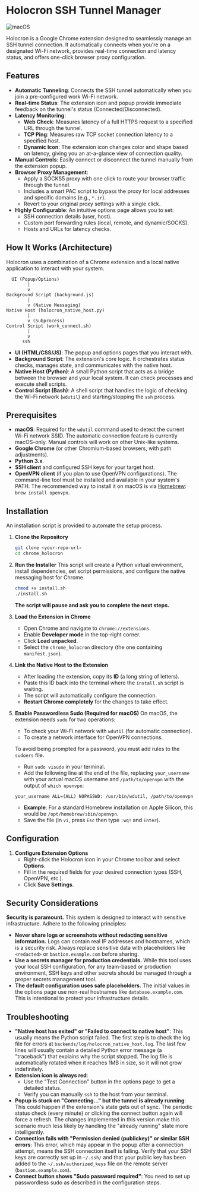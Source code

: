 # Holocron SSH Tunnel Manager

![macOS](https://img.shields.io/badge/macOS-000000?style=for-the-badge&logo=apple)

Holocron is a Google Chrome extension designed to seamlessly manage an SSH tunnel connection. It automatically connects when you're on a designated Wi-Fi network, provides real-time connection and latency status, and offers one-click browser proxy configuration.

## Features

- **Automatic Tunneling**: Connects the SSH tunnel automatically when you join a pre-configured work Wi-Fi network.
- **Real-time Status**: The extension icon and popup provide immediate feedback on the tunnel's status (Connected/Disconnected).
- **Latency Monitoring**:
    - **Web Check**: Measures latency of a full HTTPS request to a specified URL through the tunnel.
    - **TCP Ping**: Measures raw TCP socket connection latency to a specified host.
    - **Dynamic Icon**: The extension icon changes color and shape based on latency, giving you an at-a-glance view of connection quality.
- **Manual Controls**: Easily connect or disconnect the tunnel manually from the extension popup.
- **Browser Proxy Management**:
    - Apply a SOCKS5 proxy with one click to route your browser traffic through the tunnel.
    - Includes a smart PAC script to bypass the proxy for local addresses and specific domains (e.g., `*.ir`).
    - Revert to your original proxy settings with a single click.
- **Highly Configurable**: An intuitive options page allows you to set:
    - SSH connection details (user, host).
    - Custom port forwarding rules (local, remote, and dynamic/SOCKS).
    - Hosts and URLs for latency checks.

## How It Works (Architecture)

Holocron uses a combination of a Chrome extension and a local native application to interact with your system.

```
  UI (Popup/Options)
        |
        v
Background Script (background.js)
        |
        v (Native Messaging)
Native Host (holocron_native_host.py)
        |
        v (Subprocess)
Control Script (work_connect.sh)
        |
        v
      ssh
```

- **UI (HTML/CSS/JS)**: The popup and options pages that you interact with.
- **Background Script**: The extension's core logic. It orchestrates status checks, manages state, and communicates with the native host.
- **Native Host (Python)**: A small Python script that acts as a bridge between the browser and your local system. It can check processes and execute shell scripts.
- **Control Script (Bash)**: A shell script that handles the logic of checking the Wi-Fi network (`wdutil`) and starting/stopping the `ssh` process.

## Prerequisites

- **macOS**: Required for the `wdutil` command used to detect the current Wi-Fi network SSID. The automatic connection feature is currently macOS-only. Manual controls will work on other Unix-like systems.
- **Google Chrome** (or other Chromium-based browsers, with path adjustments).
- **Python 3.x**.
- **SSH client** and configured SSH keys for your target host.
- **OpenVPN client** (if you plan to use OpenVPN configurations). The command-line tool must be installed and available in your system's PATH. The recommended way to install it on macOS is via [Homebrew](https://brew.sh/): `brew install openvpn`.

## Installation

An installation script is provided to automate the setup process.

1.  **Clone the Repository**
    ```bash
    git clone <your-repo-url>
    cd chrome_holocron
    ```

2.  **Run the Installer**
    This script will create a Python virtual environment, install dependencies, set script permissions, and configure the native messaging host for Chrome.
    ```bash
    chmod +x install.sh
    ./install.sh
    ```
    **The script will pause and ask you to complete the next steps.**

3.  **Load the Extension in Chrome**
    - Open Chrome and navigate to `chrome://extensions`.
    - Enable **Developer mode** in the top-right corner.
    - Click **Load unpacked**.
    - Select the `chrome_holocron` directory (the one containing `manifest.json`).

4.  **Link the Native Host to the Extension**
    - After loading the extension, copy its **ID** (a long string of letters).
    - Paste this ID back into the terminal where the `install.sh` script is waiting.
    - The script will automatically configure the connection.
    - **Restart Chrome completely** for the changes to take effect.

4.  **Enable Passwordless Sudo (Required for macOS)**
    On macOS, the extension needs `sudo` for two operations:
    - To check your Wi-Fi network with `wdutil` (for automatic connection).
    - To create a network interface for OpenVPN connections.

    To avoid being prompted for a password, you must add rules to the `sudoers` file.
    - Run `sudo visudo` in your terminal.
    - Add the following line at the end of the file, replacing `your_username` with your actual macOS username and `/path/to/openvpn` with the output of `which openvpn`:
    ```
    your_username ALL=(ALL) NOPASSWD: /usr/bin/wdutil, /path/to/openvpn
    ```
    - **Example**: For a standard Homebrew installation on Apple Silicon, this would be `/opt/homebrew/sbin/openvpn`.
    - Save the file (in `vi`, press `Esc` then type `:wq!` and `Enter`).

## Configuration

1.  **Configure Extension Options**
    - Right-click the Holocron icon in your Chrome toolbar and select **Options**.
    - Fill in the required fields for your desired connection types (SSH, OpenVPN, etc.).
    - Click **Save Settings**.

## Security Considerations

**Security is paramount.** This system is designed to interact with sensitive infrastructure. Adhere to the following principles:

- **Never share logs or screenshots without redacting sensitive information.** Logs can contain real IP addresses and hostnames, which is a security risk. Always replace sensitive data with placeholders like `<redacted>` or `bastion.example.com` before sharing.
- **Use a secrets manager for production credentials.** While this tool uses your local SSH configuration, for any team-based or production environment, SSH keys and other secrets should be managed through a proper secrets management tool.
- **The default configuration uses safe placeholders.** The initial values in the options page use non-real hostnames like `database.example.com`. This is intentional to protect your infrastructure details.

## Troubleshooting

- **"Native host has exited" or "Failed to connect to native host"**: This usually means the Python script failed. The first step is to check the log file for errors at `backends/log/holocron_native_host.log`. The last few lines will usually contain a detailed Python error message (a "traceback") that explains why the script stopped. The log file is automatically rotated when it reaches 1MB in size, so it will not grow indefinitely.
- **Extension icon is always red**:
    - Use the "Test Connection" button in the options page to get a detailed status.
    - Verify you can manually `ssh` to the host from your terminal.
- **Popup is stuck on "Connecting..." but the tunnel is already running**: This could happen if the extension's state gets out of sync. The periodic status check (every minute) or clicking the connect button again will force a refresh. The changes implemented in this version make this scenario much less likely by handling the "already running" state more intelligently.
- **Connection fails with "Permission denied (publickey)" or similar SSH errors**: This error, which may appear in the popup after a connection attempt, means the SSH connection itself is failing. Verify that your SSH keys are correctly set up in `~/.ssh/` and that your public key has been added to the `~/.ssh/authorized_keys` file on the remote server (`bastion.example.com`).
- **Connect button shows "Sudo password required"**: You need to set up passwordless sudo as described in the configuration steps.